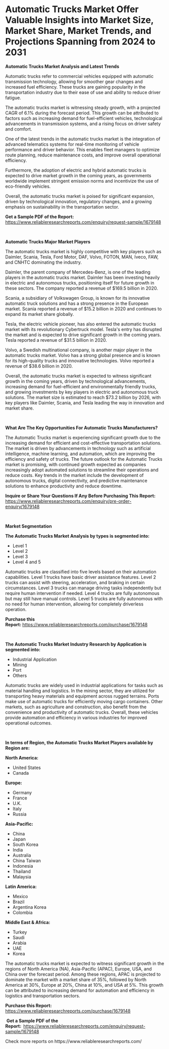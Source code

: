 <p><h1>Automatic Trucks Market Offer Valuable Insights into Market Size, Market Share, Market Trends, and Projections Spanning from 2024 to 2031</h1></p><p><strong>Automatic Trucks Market Analysis and Latest Trends</strong></p>
<p><p>Automatic trucks refer to commercial vehicles equipped with automatic transmission technology, allowing for smoother gear changes and increased fuel efficiency. These trucks are gaining popularity in the transportation industry due to their ease of use and ability to reduce driver fatigue.</p><p>The automatic trucks market is witnessing steady growth, with a projected CAGR of 6.1% during the forecast period. This growth can be attributed to factors such as increasing demand for fuel-efficient vehicles, technological advancements in transmission systems, and a rising focus on driver safety and comfort.</p><p>One of the latest trends in the automatic trucks market is the integration of advanced telematics systems for real-time monitoring of vehicle performance and driver behavior. This enables fleet managers to optimize route planning, reduce maintenance costs, and improve overall operational efficiency.</p><p>Furthermore, the adoption of electric and hybrid automatic trucks is expected to drive market growth in the coming years, as governments worldwide implement stringent emission norms and incentivize the use of eco-friendly vehicles.</p><p>Overall, the automatic trucks market is poised for significant expansion, driven by technological innovation, regulatory changes, and a growing emphasis on sustainability in the transportation sector.</p></p>
<p><strong>Get a Sample PDF of the Report:&nbsp;</strong> <a href="https://www.reliableresearchreports.com/enquiry/request-sample/1679148">https://www.reliableresearchreports.com/enquiry/request-sample/1679148</a></p>
<p>&nbsp;</p>
<p><strong>Automatic Trucks Major Market Players</strong></p>
<p><p>The automatic trucks market is highly competitive with key players such as Daimler, Scania, Tesla, Ford Motor, DAF, Volvo, FOTON, MAN, Iveco, FAW, and CNHTC dominating the industry. </p><p>Daimler, the parent company of Mercedes-Benz, is one of the leading players in the automatic trucks market. Daimler has been investing heavily in electric and autonomous trucks, positioning itself for future growth in these sectors. The company reported a revenue of $169.5 billion in 2020.</p><p>Scania, a subsidiary of Volkswagen Group, is known for its innovative automatic truck solutions and has a strong presence in the European market. Scania reported a revenue of $15.2 billion in 2020 and continues to expand its market share globally.</p><p>Tesla, the electric vehicle pioneer, has also entered the automatic trucks market with its revolutionary Cybertruck model. Tesla's entry has disrupted the market and is expected to drive significant growth in the coming years. Tesla reported a revenue of $31.5 billion in 2020.</p><p>Volvo, a Swedish multinational company, is another major player in the automatic trucks market. Volvo has a strong global presence and is known for its high-quality trucks and innovative technologies. Volvo reported a revenue of $38.6 billion in 2020.</p><p>Overall, the automatic trucks market is expected to witness significant growth in the coming years, driven by technological advancements, increasing demand for fuel-efficient and environmentally friendly trucks, and growing investments by key players in electric and autonomous truck solutions. The market size is estimated to reach $73.2 billion by 2026, with key players like Daimler, Scania, and Tesla leading the way in innovation and market share.</p></p>
<p>&nbsp;</p>
<p><strong>What Are The Key Opportunities For Automatic Trucks Manufacturers?</strong></p>
<p><p>The Automatic Trucks market is experiencing significant growth due to the increasing demand for efficient and cost-effective transportation solutions. The market is driven by advancements in technology such as artificial intelligence, machine learning, and automation, which are improving the efficiency and safety of trucks. The future outlook for the Automatic Trucks market is promising, with continued growth expected as companies increasingly adopt automated solutions to streamline their operations and reduce costs. Key trends in the market include the development of autonomous trucks, digital connectivity, and predictive maintenance solutions to enhance productivity and reduce downtime.</p></p>
<p><strong>Inquire or Share Your Questions If Any Before Purchasing This Report:</strong> <a href="https://www.reliableresearchreports.com/enquiry/pre-order-enquiry/1679148">https://www.reliableresearchreports.com/enquiry/pre-order-enquiry/1679148</a></p>
<p>&nbsp;</p>
<p><strong>Market Segmentation</strong></p>
<p><strong>The Automatic Trucks Market Analysis by types is segmented into:</strong></p>
<p><ul><li>Level 1</li><li>Level 2</li><li>Level 3</li><li>Level 4 and 5</li></ul></p>
<p><p>Automatic trucks are classified into five levels based on their automation capabilities. Level 1 trucks have basic driver assistance features. Level 2 trucks can assist with steering, acceleration, and braking in certain circumstances. Level 3 trucks can manage driving tasks independently but require human intervention if needed. Level 4 trucks are fully autonomous but may still have manual controls. Level 5 trucks are fully autonomous with no need for human intervention, allowing for completely driverless operation.</p></p>
<p><strong>Purchase this Report:&nbsp;</strong><a href="https://www.reliableresearchreports.com/purchase/1679148">https://www.reliableresearchreports.com/purchase/1679148</a></p>
<p>&nbsp;</p>
<p><strong>The Automatic Trucks Market Industry Research by Application is segmented into:</strong></p>
<p><ul><li>Industrial Application</li><li>Mining</li><li>Port</li><li>Others</li></ul></p>
<p><p>Automatic trucks are widely used in industrial applications for tasks such as material handling and logistics. In the mining sector, they are utilized for transporting heavy materials and equipment across rugged terrains. Ports make use of automatic trucks for efficiently moving cargo containers. Other markets, such as agriculture and construction, also benefit from the convenience and productivity of automatic trucks. Overall, these vehicles provide automation and efficiency in various industries for improved operational outcomes.</p></p>
<p>&nbsp;</p>
<p><strong>In terms of Region, the Automatic Trucks Market Players available by Region are:</strong></p>
<p>
    <p> <strong> North America: </strong>
        <ul>
            <li>United States</li>
            <li>Canada</li>
        </ul>
        </p> 
    <p> <strong> Europe: </strong>
        <ul>
            <li>Germany</li>
            <li>France</li>
            <li>U.K.</li>
            <li>Italy</li>
            <li>Russia</li>
        </ul>
        </p> 
    <p> <strong> Asia-Pacific: </strong>
        <ul>
            <li>China</li>
            <li>Japan</li>
            <li>South Korea</li>
            <li>India</li>
            <li>Australia</li>
            <li>China Taiwan</li>
            <li>Indonesia</li>
            <li>Thailand</li>
            <li>Malaysia</li>
        </ul>
        </p> 
    <p> <strong> Latin America: </strong>
        <ul>
            <li>Mexico</li>
            <li>Brazil</li>
            <li>Argentina Korea</li>
            <li>Colombia</li>
        </ul>
        </p> 
    <p> <strong> Middle East & Africa: </strong>
        <ul>
            <li>Turkey</li>
            <li>Saudi</li>
            <li>Arabia</li>
            <li>UAE</li>
            <li>Korea</li>
        </ul>
    </p>
    </p>
<p><p>The automatic trucks market is expected to witness significant growth in the regions of North America (NA), Asia-Pacific (APAC), Europe, USA, and China over the forecast period. Among these regions, APAC is projected to dominate the market with a market share of 35%, followed by North America at 30%, Europe at 20%, China at 10%, and USA at 5%. This growth can be attributed to increasing demand for automation and efficiency in logistics and transportation sectors.</p></p>
<p><strong>Purchase this Report: </strong><a href="https://www.reliableresearchreports.com/purchase/1679148">https://www.reliableresearchreports.com/purchase/1679148</a></p>
<p>&nbsp;<strong>Get a Sample PDF of the Report:&nbsp;&nbsp;</strong><a href="https://www.reliableresearchreports.com/enquiry/request-sample/1679148">https://www.reliableresearchreports.com/enquiry/request-sample/1679148</a></p>
<p><strong></strong></p>
<p>Check more reports on https://www.reliableresearchreports.com/</p>